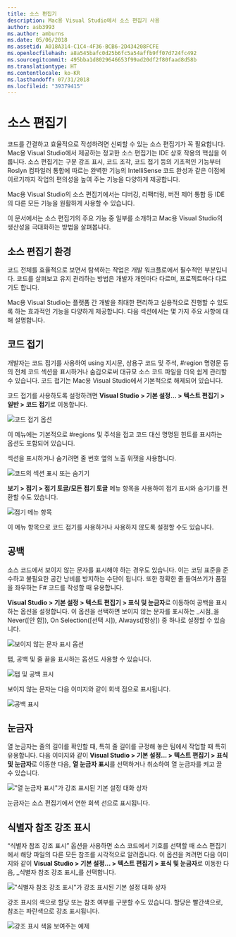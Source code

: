 ```yaml
---
title: 소스 편집기
description: Mac용 Visual Studio에서 소스 편집기 사용
author: asb3993
ms.author: amburns
ms.date: 05/06/2018
ms.assetid: A018A314-C1C4-4F36-BCB6-2D434208FCFE
ms.openlocfilehash: a8a545bafc0d25b6fc5a54affb9ff07d724fc492
ms.sourcegitcommit: 495bba1d8029646653f99ad20df2f80faad8d58b
ms.translationtype: HT
ms.contentlocale: ko-KR
ms.lasthandoff: 07/31/2018
ms.locfileid: "39379415"
---
```

# <a name="source-editor"></a>소스 편집기

코드를 간결하고 효율적으로 작성하려면 신뢰할 수 있는 소스 편집기가 꼭 필요합니다. Mac용 Visual Studio에서 제공하는 정교한 소스 편집기는 IDE 상호 작용의 핵심을 이룹니다. 소스 편집기는 구문 강조 표시, 코드 조각, 코드 접기 등의 기초적인 기능부터 Roslyn 컴파일러 통합에 따르는 완벽한 기능의 IntelliSense 코드 완성과 같은 이점에 이르기까지 작업의 편의성을 높여 주는 기능을 다양하게 제공합니다.

Mac용 Visual Studio의 소스 편집기에서는 디버깅, 리팩터링, 버전 제어 통합 등 IDE의 다른 모든 기능을 원활하게 사용할 수 있습니다.

이 문서에서는 소스 편집기의 주요 기능 중 일부를 소개하고 Mac용 Visual Studio의 생산성을 극대화하는 방법을 살펴봅니다.

## <a name="the-source-editor-experience"></a>소스 편집기 환경

코드 전체를 효율적으로 보면서 탐색하는 작업은 개발 워크플로에서 필수적인 부분입니다. 코드를 살펴보고 유지 관리하는 방법은 개발자 개인마다 다르며, 프로젝트마다 다르기도 합니다.

Mac용 Visual Studio는 플랫폼 간 개발을 최대한 편리하고 실용적으로 진행할 수 있도록 하는 효과적인 기능을 다양하게 제공합니다. 다음 섹션에서는 몇 가지 주요 사항에 대해 설명합니다.

## <a name="code-folding"></a>코드 접기

개발자는 코드 접기를 사용하여 using 지시문, 상용구 코드 및 주석, #region 명령문 등의 전체 코드 섹션을 표시하거나 숨김으로써 대규모 소스 코드 파일을 더욱 쉽게 ​​관리할 수 ​​있습니다. 코드 접기는 Mac용 Visual Studio에서 기본적으로 해제되어 있습니다.

코드 접기를 사용하도록 설정하려면 **Visual Studio > 기본 설정... > 텍스트 편집기 > 일반 > 코드 접기**로 이동합니다.

![코드 접기 옵션](media/source-editor-image1.png)

이 메뉴에는 기본적으로 #regions 및 주석을 접고 코드 대신 명명된 힌트를 표시하는 옵션도 포함되어 있습니다.

섹션을 표시하거나 숨기려면 줄 번호 옆의 노출 위젯을 사용합니다.

 ![코드의 섹션 표시 또는 숨기기](media/source-editor-image2.png)

**보기 > 접기 > 접기 토글/모든 접기 토글** 메뉴 항목을 사용하여 접기 표시와 숨기기를 전환할 수도 있습니다.

 ![접기 메뉴 항목](media/source-editor-image19.png)

이 메뉴 항목으로 코드 접기를 사용하거나 사용하지 않도록 설정할 수도 있습니다.

## <a name="white-space"></a>공백

소스 코드에서 보이지 않는 문자를 표시해야 하는 경우도 있습니다. 이는 코딩 표준을 준수하고 불필요한 공간 낭비를 방지하는 수단이 됩니다. 또한 정확한 줄 들여쓰기가 품질을 좌우하는 F# 코드를 작성할 때 유용합니다.

**Visual Studio > 기본 설정 > 텍스트 편집기 > 표식 및 눈금자**로 이동하여 공백을 표시하는 옵션을 설정합니다. 이 옵션을 선택하면 보이지 않는 문자를 표시하는 _시점_을 Never([안 함]), On Selection([선택 시]), Always([항상]) 중 하나로 설정할 수 있습니다.

 ![보이지 않는 문자 표시 옵션](media/source-editor-image3.png)

탭, 공백 및 줄 끝을 표시하는 옵션도 사용할 수 있습니다.

 ![탭 및 공백 표시](media/source-editor-image4.png)

 보이지 않는 문자는 다음 이미지와 같이 회색 점으로 표시됩니다.

 ![공백 표시](media/source-editor-image22.png)

## <a name="ruler"></a>눈금자

열 눈금자는 줄의 길이를 확인할 때, 특히 줄 길이를 규정해 놓은 팀에서 작업할 때 특히 유용합니다. 다음 이미지와 같이 **Visual Studio > 기본 설정... > 텍스트 편집기 > 표식 및 눈금자**로 이동한 다음, **열 눈금자 표시**를 선택하거나 취소하여 열 눈금자를 켜고 끌 수 있습니다.

 !["열 눈금자 표시"가 강조 표시된 기본 설정 대화 상자](media/source-editor-image5.png)

 눈금자는 소스 편집기에서 연한 회색 선으로 표시됩니다.

## <a name="highlight-identifier-references"></a>식별자 참조 강조 표시

“식별자 참조 강조 표시” 옵션을 사용하면 소스 코드에서 기호를 선택할 때 소스 편집기에서 해당 파일의 다른 모든 참조를 시각적으로 알려줍니다. 이 옵션을 켜려면 다음 이미지와 같이 **Visual Studio > 기본 설정... > 텍스트 편집기 > 표식 및 눈금자**로 이동한 다음, _식별자 참조 강조 표시_를 선택합니다.

!["식별자 참조 강조 표시"가 강조 표시된 기본 설정 대화 상자](media/source-editor-image6.png)

강조 표시의 색으로 할당 또는 참조 여부를 구분할 수도 있습니다. 할당은 빨간색으로, 참조는 파란색으로 강조 표시됩니다.

![강조 표시 색을 보여주는 예제](media/source-editor-image7.png)
